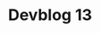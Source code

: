 ---
slug: 13
title: Devblog 13
description: It’s been a little while since we last parked our construction diggers to publish a devblog, but we ...
image: images/devblog/13/title.png
toc_max_heading_level: 4
authors: kacper
---